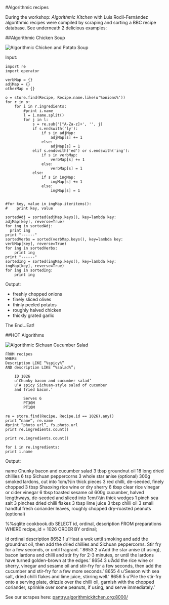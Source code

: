 #Algorithmic recipes

During the workshop: *Algorithmic Kitchen* with Luis Rodil-Fernández algorithmic recipes were compiled by scraping and sorting a BBC recipe database.
See underneath 2 delicious examples:

##Algorithmic Chicken Soup

![Algorithmic Chicken and Potato Soup](Chicken-and-Potato-Soup.png)

Input:

    import re
    import operator
    
    verbMap = {}
    adjMap = {}
    otherMap = {}
    
    o = store.find(Recipe, Recipe.name.like(u'%onions%'))
    for r in o:
        for i in r.ingredients:
            #print i.name
            l = i.name.split()
            for j in l:
                s = re.sub('[^A-Za-z]+', '', j)
                if s.endswith('ly'):
                    if s in adjMap:
                        adjMap[s] += 1
                    else:
                        adjMap[s] = 1
                elif s.endswith('ed') or s.endswith('ing'):
                    if s in verbMap:
                        verbMap[s] += 1
                    else:
                        verbMap[s] = 1
                else:
                    if s in ingMap:
                        ingMap[s] += 1
                    else:
                        ingMap[s] = 1
                 
                  
    #for key, value in ingMap.iteritems():
    #    print key, value
        
    sortedAdj = sorted(adjMap.keys(), key=lambda key: 
    adjMap[key], reverse=True)
    for ing in sortedAdj:
      print ing
    print "------"
    sortedVerbs = sorted(verbMap.keys(), key=lambda key: 
    verbMap[key], reverse=True)
    for ing in sortedVerbs:
        print ing
    print "------"
    sortedIng = sorted(ingMap.keys(), key=lambda key: 
    ingMap[key], reverse=True)
    for ing in sortedIng:
        print ing


Output:
* freshly chopped onions
* finely sliced olives
* thinly peeled potatos
* roughly halved chicken
* thickly grated garlic

The End...Eat!

##HOT Algorithms

![Algorithmic Sichuan Cucumber Salad](SichuanCucumber.png)

    FROM recipes 
    WHERE 
    Description LIKE “%spicy%”
    AND description LIKE “%salad%”;
 
        ID 1026
        u’Chunky bacon and cucumber salad’
        u’A spicy Sichuan-style salad of cucumber 
        and fried bacon.’
             
            Serves 6
            PT30M
            PT10M

    re = store.find(Recipe, Recipe.id == 1026).any()
    print “name”, re.name
    #print “photo url”, fs.photo.url
    print re.ingredients.count()

    print re.ingredients.count()

    for i in re.ingredients:
    print i.name

Output:

name Chunky bacon and cucumber salad
3 tbsp groundnut oil
18 long dried chillies 
6 tsp Sichuan peppercorns 
3 whole star anise (optional)
300g smoked lardons, cut into 1cm/½in thick pieces
3 red chilli, de-seeded, finely chopped
3 tbsp Shaoxing rice wine or dry sherry
6 tbsp clear rice vinegar or cider vinegar
6 tbsp toasted sesame oil
600g cucumber, halved lengthways, de-seeded and sliced into 1cm/½in thick wedges 
1 pinch sea salt
3 pinches dried chilli flakes
3 tbsp lime juice
3 tbsp chilli oil 
3 small handful fresh coriander leaves, roughly chopped dry-roasted peanuts (optional)

%%sqlite cookbook.db
SELECT id, ordinal, description FROM preparations WHERE recipe_id = 1026 ORDER BY ordinal;

id	ordinal	description
8652	1		u’Heat a wok until smoking and add the groundnut oil, then add the dried chillies and 
Sichuan peppercorns. Stir fry for a few seconds, or until fragrant. ‘
8653	2		u’Add the star anise (if using), bacon lardons and chilli and stir fry for 
2-3 minutes, or until the lardons have turned golden-brown at the edges.’
8654	3		u’Add the rice wine or sherry, vinegar and sesame oil and stir-fry for a few seconds, 
then add the cucumber and stir-fry for a few more seconds.’
8655	4		u’Season with sea salt, dried chilli flakes and lime juice, stirring well.’
8656	5		u’Pile the stir-fry onto a serving plate, drizzle over the chilli oil, garnish 
with the chopped coriander, sprinkle over some peanuts, if using, and serve 
immediately.’


See our scrapes here: [pantry.algorithmickitchen.org:8000/](http://pantry.algorithmickitchen.org:8000/tree)

